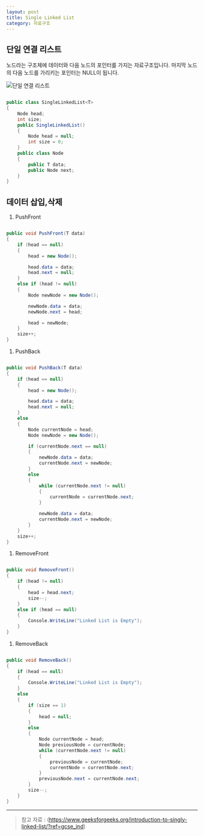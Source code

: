 ```yaml
---
layout: post
title: Single Linked List
category: 자료구조
---
```


## 단일 연결 리스트

노드라는 구조체에 데이터와 다음 노드의 포인터를 가지는 자료구조입니다.
마지막 노드의 다음 노드를 가리키는 포인터는 NULL이 됩니다.

![단일 연결 리스트](https://media.geeksforgeeks.org/wp-content/uploads/20240219155344/Singly-Linked-List.webp)

~~~c#

public class SingleLinkedList<T>
{
    Node head;
    int size;
    public SingleLinkedList()
    {
        Node head = null;
        int size = 0;
    }
    public class Node
    {
        public T data;
        public Node next;
    }
}

~~~

## 데이터 삽입,삭제

1. PushFront

~~~c#

public void PushFront(T data)
{
    if (head == null)
    {
        head = new Node();

        head.data = data;
        head.next = null;
    }
    else if (head != null)
    {
        Node newNode = new Node();

        newNode.data = data;
        newNode.next = head;

        head = newNode;
    }
    size++;
}
~~~
1. PushBack

~~~c#

public void PushBack(T data)
{
    if (head == null)
    {
        head = new Node();

        head.data = data;
        head.next = null;
    }
    else
    {
        Node currentNode = head;
        Node newNode = new Node();

        if (currentNode.next == null)
        {
            newNode.data = data;
            currentNode.next = newNode;
        }
        else
        {
            while (currentNode.next != null)
            {
                currentNode = currentNode.next;
            }

            newNode.data = data;
            currentNode.next = newNode;
        }
    }
    size++;
}
~~~
1. RemoveFront

~~~c#

public void RemoveFront()
{
    if (head != null)
    {
        head = head.next;
        size--;
    }
    else if (head == null)
    {
        Console.WriteLine("Linked List is Empty");
    }
}
~~~
1. RemoveBack

~~~c#

public void RemoveBack()
{
    if (head == null)
    {
        Console.WriteLine("Linked List is Empty");
    }
    else
    {
        if (size == 1)
        {
            head = null;
        }
        else
        {
            Node currentNode = head;
            Node previousNode = currentNode;
            while (currentNode.next != null)
            {
                previousNode = currentNode;
                currentNode = currentNode.next;
            }
            previousNode.next = currentNode.next;
        }
        size--;
    }
}
~~~

___
> 참고 자료 : (https://www.geeksforgeeks.org/introduction-to-singly-linked-list/?ref=gcse_ind)